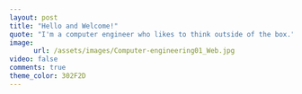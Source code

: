```yaml
---
layout: post
title: "Hello and Welcome!"
quote: "I'm a computer engineer who likes to think outside of the box."
image:
      url: /assets/images/Computer-engineering01_Web.jpg
video: false
comments: true
theme_color: 302F2D
---
```


